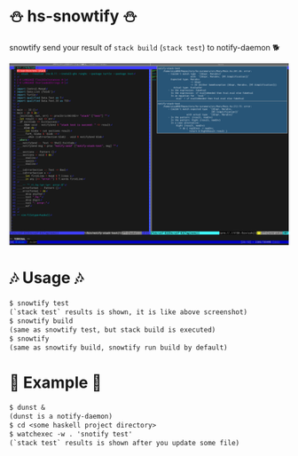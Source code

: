 # :snowman: hs-snowtify :snowman:
snowtify send your result of `stack build` (`stack test`) to notify-daemon :dog2:

![screenshot](screenshot.png)


# :notes: Usage :notes:
```console
$ snowtify test
(`stack test` results is shown, it is like above screenshot)
$ snowtify build
(same as snowtify test, but stack build is executed)
$ snowtify
(same as snowtify build, snowtify run build by default)
```


# :muscle: Example :muscle:
```console
$ dunst &
(dunst is a notify-daemon)
$ cd <some haskell project directory>
$ watchexec -w . 'snotify test'
(`stack test` results is shown after you update some file)
```

